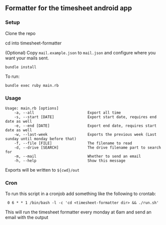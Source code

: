 ## Formatter for the timesheet android app

### Setup

Clone the repo

cd into timesheet-formatter

(Optional) Copy `mail.example.json` to `mail.json` and configure where you want your mails sent.


```
bundle install
```

To run:

```
bundle exec ruby main.rb
```

### Usage

```
Usage: main.rb [options]
    -a, --all                        Export all time
    -s, --start [DATE]               Export start date, requires end date as well
    -e, --end [DATE]                 Export end date, requires start date as well
    -w, --last-week                  Exports the previous week (Last sunday until monday before that)
    -f, --file [FILE]                The filename to read
    -d, --drive [SEARCH]             The drive filename part to search for
    -m, --mail                       Whether to send an email
    -h, --help                       Show this message

```
Exports will be written to `${cwd}/out`

### Cron

To run this script in a cronjob add something like the following to crontab:

```
 0 6 * * 1 /bin/bash -l -c 'cd <timesheet-formatter dir> && ./run.sh'
```

This will run the timesheet formatter every monday at 6am and send an email with the output



